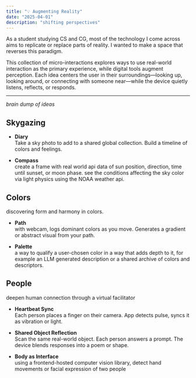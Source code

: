 ```yaml
---
title: "💡 Augmenting Reality"
date: "2025-04-01"
description: "shifting perspectives"
---
```


As a student studying CS and CG, most of the technology I come across aims to replicate or replace parts of reality. I wanted to make a space that reverses this paradigm.

This collection of micro-interactions explores ways to use real-world interaction as the primary experience, while digital tools augment perception. Each idea centers the user in their surroundings—looking up, looking around, or connecting with someone near—while the device quietly listens, reflects, or responds.

---
*brain dump of ideas*

## Skygazing

- **Diary**  
  Take a sky photo to add to a shared global collection. Build a timeline of colors and feelings.

- **Compass**  
  create a frame with real world api data of sun position, direction, time until sunset, or moon phase. see the conditions affecting the sky color via light physics using the NOAA weather api.

## Colors
discovering form and harmony in colors.

- **Path**  
  with webcam, logs dominant colors as you move. Generates a gradient or abstract visual from your path.

- **Palette**  
  a way to qualify a user-chosen color in a way that adds depth to it, for example an LLM generated description or a shared archive of colors and descriptors.

## People
deepen human connection through a virtual facilitator
- **Heartbeat Sync**  
  Each person places a finger on their camera. App detects pulse, syncs it as vibration or light.

- **Shared Object Reflection**  
  Scan the same real-world object. Each person answers a prompt. The device blends responses into a poem or shape.

- **Body as Interface**  
  using a frontend-hosted computer vision library, detect hand movements or facial expression of two people
